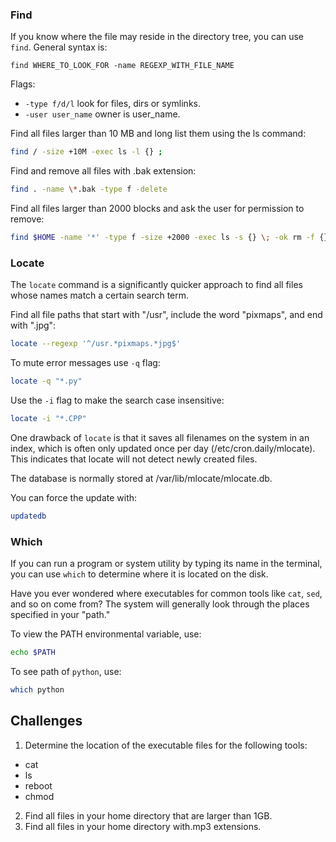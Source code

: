 ### Find

If you know where the file may reside in the directory tree, you can use <code>find</code>. General syntax is: 

    find WHERE_TO_LOOK_FOR -name REGEXP_WITH_FILE_NAME

Flags:

* <code>-type f/d/l</code> look for files, dirs or symlinks. 
* <code>-user user_name</code> owner is user_name.

Find all files larger than 10 MB and long list them using the ls command:

```bash
find / -size +10M -exec ls -l {} ;
```

Find and remove all files with .bak extension:

```bash
find . -name \*.bak -type f -delete
```

Find all files larger than 2000 blocks and ask the user for permission to remove:

```bash
find $HOME -name '*' -type f -size +2000 -exec ls -s {} \; -ok rm -f {} \;
```
### Locate

The <code>locate</code> command is a significantly quicker approach to find all files whose names match a certain search term.

Find all file paths that start with "/usr", include the word "pixmaps", and end with ".jpg":

```bash
locate --regexp '^/usr.*pixmaps.*jpg$'
```

To mute error messages use <code>-q</code> flag: 

```bash
locate -q "*.py"
```

Use the <code>-i</code> flag to make the search case insensitive:

```bash
locate -i "*.CPP"
```

One drawback of <code>locate</code> is that it saves all filenames on the system in an index, which is often only updated once per day (/etc/cron.daily/mlocate). This indicates that locate will not detect newly created files.

The database is normally stored at /var/lib/mlocate/mlocate.db.

You can force the update with:

```bash
updatedb
```

### Which
If you can run a program or system utility by typing its name in the terminal, you can use <code>which</code> to determine where it is located on the disk.

Have you ever wondered where executables for common tools like <code>cat</code>, <code>sed</code>, and so on come from? The system will generally look through the places specified in your "path."

To view the PATH environmental variable, use:

```bash
echo $PATH
```

To see path of <code>python</code>, use:

```bash
which python
```

## Challenges

1. Determine the location of the executable files for the following tools:
  - cat
  - ls
  - reboot
  - chmod
2. Find all files in your home directory that are larger than 1GB. 
3. Find all files in your home directory with.mp3 extensions. 
